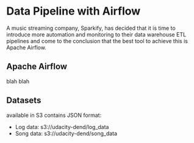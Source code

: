 # Data Pipeline with Airflow
A music streaming company, Sparkify, has decided that it is time to introduce more automation and monitoring to their data warehouse ETL pipelines and come to the conclusion that the best tool to achieve this is Apache Airflow.

## Apache Airflow

blah blah


## Datasets

available in S3 contains JSON format:
- Log data: s3://udacity-dend/log_data
- Song data: s3://udacity-dend/song_data
